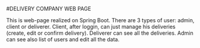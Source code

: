 #DELIVERY COMPANY WEB PAGE

This is web-page realized on Spring Boot. There are 3 types of user: admin, client or deliverer. Client, after loggin, can just 
manage his deliveries (create, edit or confirm delivery). Deliverer can see all the deliveries. Admin can see also list of users 
and edit all the data.
